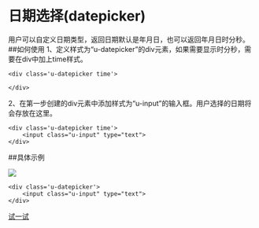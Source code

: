 # 日期选择(datepicker)
用户可以自定义日期类型，返回日期默认是年月日，也可以返回年月日时分秒。
##如何使用
1、定义样式为“u-datepicker”的div元素，如果需要显示时分秒，需要在div中加上time样式。
	
	<div class='u-datepicker time'>
        
    </div>
2、在第一步创建的div元素中添加样式为“u-input”的输入框。用户选择的日期将会存放在这里。

	<div class='u-datepicker time'>
        <input class="u-input" type="text">
    </div>

##具体示例

![](img/date1.png) 

	<div class='u-datepicker'>
        <input class="u-input" type="text">
    </div>



[试一试](http://iuap.yonyou.com/fe/demo/#/demos/ui/datetime/date "试一试")










